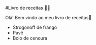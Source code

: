 #Livro de receitas :man_cook: 

Olá! Bem vindo ao meu livro de receitas:wave:

- Strogonoff de frango
- Pavê
- Bolo de cenoura

